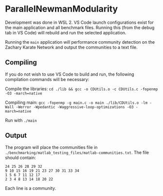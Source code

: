 # ParallelNewmanModularity

Development was done in WSL 2. VS Code launch configurations exist for the main application and all benchmark files. Running this (from the debug tab in VS Code) will rebuild and run the selected application. 

Running the `main` application will performance community detection on the Zachary Karate Network and output the communities to a text file. 

## Compiling

If you do not wish to use VS Code to build and run, the following compilation commands will be necessary:

Compile the libraries: `cd ./lib && gcc -o CDUtils.o -c CDUtils.c -fopenmp -O3 -march=native`

Compiling main: `gcc -fopenmp -g main.c -o main ./lib/CDUtils.o -lm -Wall -Werror -Wpedantic -Waggressive-loop-optimizations -O3 -march=native`

Run with `./main`

## Output

The program will place the communities file in `./benchmarking/matlab_testing_files/matlab-communities.txt`. The file should contain:

```
24 25 26 28 29 32 
9 10 15 16 19 21 23 27 30 31 33 34 
1 5 6 7 11 12 17 
2 3 4 8 13 14 18 20 22 
```

Each line is a community. 
